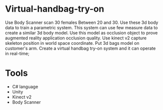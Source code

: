 # Virtual-handbag-try-on
Use Body Scanner scan 30 females Between 20 and 30. Use these 3d body data to train a parametric system. This system can use few measure 
data to create a similar 3d body model. Use this model as occlusion object to prove augmented reality application occlusion quality.
Use kinect v2 capture skeleton position in world space coordinate. Put 3d bags model on customer's arm. Create a virtual handbag try-on 
system and it can operate in real-time;

# Tools 
* C# language
* Unity
* Kinect v2
* Body Scanner
